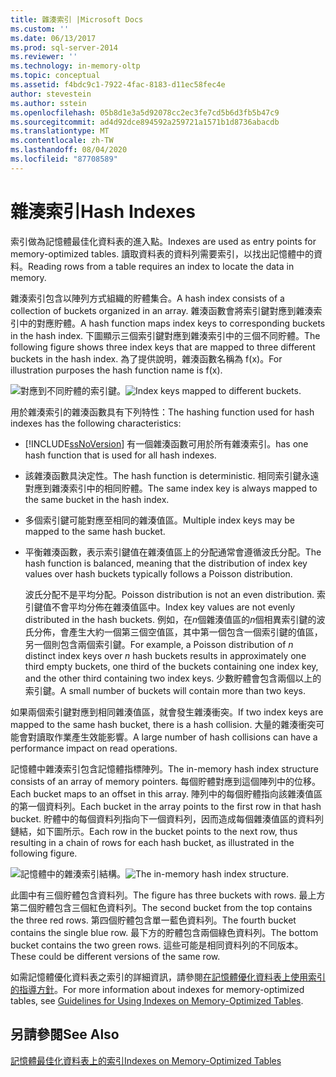 ```yaml
---
title: 雜湊索引 |Microsoft Docs
ms.custom: ''
ms.date: 06/13/2017
ms.prod: sql-server-2014
ms.reviewer: ''
ms.technology: in-memory-oltp
ms.topic: conceptual
ms.assetid: f4bdc9c1-7922-4fac-8183-d11ec58fec4e
author: stevestein
ms.author: sstein
ms.openlocfilehash: 05b8d1e3a5d92078cc2ec3fe7cd5b6d3fb5b47c9
ms.sourcegitcommit: ad4d92dce894592a259721a1571b1d8736abacdb
ms.translationtype: MT
ms.contentlocale: zh-TW
ms.lasthandoff: 08/04/2020
ms.locfileid: "87708589"
---
```

# <a name="hash-indexes"></a><span data-ttu-id="b8d86-102">雜湊索引</span><span class="sxs-lookup"><span data-stu-id="b8d86-102">Hash Indexes</span></span>
  <span data-ttu-id="b8d86-103">索引做為記憶體最佳化資料表的進入點。</span><span class="sxs-lookup"><span data-stu-id="b8d86-103">Indexes are used as entry points for memory-optimized tables.</span></span> <span data-ttu-id="b8d86-104">讀取資料表的資料列需要索引，以找出記憶體中的資料。</span><span class="sxs-lookup"><span data-stu-id="b8d86-104">Reading rows from a table requires an index to locate the data in memory.</span></span>  
  
 <span data-ttu-id="b8d86-105">雜湊索引包含以陣列方式組織的貯體集合。</span><span class="sxs-lookup"><span data-stu-id="b8d86-105">A hash index consists of a collection of buckets organized in an array.</span></span> <span data-ttu-id="b8d86-106">雜湊函數會將索引鍵對應到雜湊索引中的對應貯體。</span><span class="sxs-lookup"><span data-stu-id="b8d86-106">A hash function maps index keys to corresponding buckets in the hash index.</span></span> <span data-ttu-id="b8d86-107">下圖顯示三個索引鍵對應到雜湊索引中的三個不同貯體。</span><span class="sxs-lookup"><span data-stu-id="b8d86-107">The following figure shows three index keys that are mapped to three different buckets in the hash index.</span></span> <span data-ttu-id="b8d86-108">為了提供說明，雜湊函數名稱為 f(x)。</span><span class="sxs-lookup"><span data-stu-id="b8d86-108">For illustration purposes the hash function name is f(x).</span></span>  
  
 <span data-ttu-id="b8d86-109">![對應到不同貯體的索引鍵。](../../2014/database-engine/media/hekaton-tables-2.gif "對應到不同貯體的索引鍵。")</span><span class="sxs-lookup"><span data-stu-id="b8d86-109">![Index keys mapped to different buckets.](../../2014/database-engine/media/hekaton-tables-2.gif "Index keys mapped to different buckets.")</span></span>  
  
 <span data-ttu-id="b8d86-110">用於雜湊索引的雜湊函數具有下列特性：</span><span class="sxs-lookup"><span data-stu-id="b8d86-110">The hashing function used for hash indexes has the following characteristics:</span></span>  
  
-   [!INCLUDE[ssNoVersion](../includes/ssnoversion-md.md)] <span data-ttu-id="b8d86-111">有一個雜湊函數可用於所有雜湊索引。</span><span class="sxs-lookup"><span data-stu-id="b8d86-111">has one hash function that is used for all hash indexes.</span></span>  
  
-   <span data-ttu-id="b8d86-112">該雜湊函數具決定性。</span><span class="sxs-lookup"><span data-stu-id="b8d86-112">The hash function is deterministic.</span></span> <span data-ttu-id="b8d86-113">相同索引鍵永遠對應到雜湊索引中的相同貯體。</span><span class="sxs-lookup"><span data-stu-id="b8d86-113">The same index key is always mapped to the same bucket in the hash index.</span></span>  
  
-   <span data-ttu-id="b8d86-114">多個索引鍵可能對應至相同的雜湊值區。</span><span class="sxs-lookup"><span data-stu-id="b8d86-114">Multiple index keys may be mapped to the same hash bucket.</span></span>  
  
-   <span data-ttu-id="b8d86-115">平衡雜湊函數，表示索引鍵值在雜湊值區上的分配通常會遵循波氏分配。</span><span class="sxs-lookup"><span data-stu-id="b8d86-115">The hash function is balanced, meaning that the distribution of index key values over hash buckets typically follows a Poisson distribution.</span></span>  
  
     <span data-ttu-id="b8d86-116">波氏分配不是平均分配。</span><span class="sxs-lookup"><span data-stu-id="b8d86-116">Poisson distribution is not an even distribution.</span></span> <span data-ttu-id="b8d86-117">索引鍵值不會平均分佈在雜湊值區中。</span><span class="sxs-lookup"><span data-stu-id="b8d86-117">Index key values are not evenly distributed in the hash buckets.</span></span> <span data-ttu-id="b8d86-118">例如，在*n*個雜湊值區的*n*個相異索引鍵的波氏分佈，會產生大約一個第三個空值區，其中第一個包含一個索引鍵的值區，另一個則包含兩個索引鍵。</span><span class="sxs-lookup"><span data-stu-id="b8d86-118">For example, a Poisson distribution of *n* distinct index keys over *n* hash buckets results in approximately one third empty buckets, one third of the buckets containing one index key, and the other third containing two index keys.</span></span> <span data-ttu-id="b8d86-119">少數貯體會包含兩個以上的索引鍵。</span><span class="sxs-lookup"><span data-stu-id="b8d86-119">A small number of buckets will contain more than two keys.</span></span>  
  
 <span data-ttu-id="b8d86-120">如果兩個索引鍵對應到相同雜湊值區，就會發生雜湊衝突。</span><span class="sxs-lookup"><span data-stu-id="b8d86-120">If two index keys are mapped to the same hash bucket, there is a hash collision.</span></span> <span data-ttu-id="b8d86-121">大量的雜湊衝突可能會對讀取作業產生效能影響。</span><span class="sxs-lookup"><span data-stu-id="b8d86-121">A large number of hash collisions can have a performance impact on read operations.</span></span>  
  
 <span data-ttu-id="b8d86-122">記憶體中雜湊索引包含記憶體指標陣列。</span><span class="sxs-lookup"><span data-stu-id="b8d86-122">The in-memory hash index structure consists of an array of memory pointers.</span></span> <span data-ttu-id="b8d86-123">每個貯體對應到這個陣列中的位移。</span><span class="sxs-lookup"><span data-stu-id="b8d86-123">Each bucket maps to an offset in this array.</span></span> <span data-ttu-id="b8d86-124">陣列中的每個貯體指向該雜湊值區的第一個資料列。</span><span class="sxs-lookup"><span data-stu-id="b8d86-124">Each bucket in the array points to the first row in that hash bucket.</span></span> <span data-ttu-id="b8d86-125">貯體中的每個資料列指向下一個資料列，因而造成每個雜湊值區的資料列鏈結，如下圖所示。</span><span class="sxs-lookup"><span data-stu-id="b8d86-125">Each row in the bucket points to the next row, thus resulting in a chain of rows for each hash bucket, as illustrated in the following figure.</span></span>  
  
 <span data-ttu-id="b8d86-126">![記憶體中的雜湊索引結構。](../../2014/database-engine/media/hekaton-tables-3.gif "記憶體中的雜湊索引結構。")</span><span class="sxs-lookup"><span data-stu-id="b8d86-126">![The in-memory hash index structure.](../../2014/database-engine/media/hekaton-tables-3.gif "The in-memory hash index structure.")</span></span>  
  
 <span data-ttu-id="b8d86-127">此圖中有三個貯體包含資料列。</span><span class="sxs-lookup"><span data-stu-id="b8d86-127">The figure has three buckets with rows.</span></span> <span data-ttu-id="b8d86-128">最上方第二個貯體包含三個紅色資料列。</span><span class="sxs-lookup"><span data-stu-id="b8d86-128">The second bucket from the top contains the three red rows.</span></span> <span data-ttu-id="b8d86-129">第四個貯體包含單一藍色資料列。</span><span class="sxs-lookup"><span data-stu-id="b8d86-129">The fourth bucket contains the single blue row.</span></span> <span data-ttu-id="b8d86-130">最下方的貯體包含兩個綠色資料列。</span><span class="sxs-lookup"><span data-stu-id="b8d86-130">The bottom bucket contains the two green rows.</span></span> <span data-ttu-id="b8d86-131">這些可能是相同資料列的不同版本。</span><span class="sxs-lookup"><span data-stu-id="b8d86-131">These could be different versions of the same row.</span></span>  
  
 <span data-ttu-id="b8d86-132">如需記憶體優化資料表之索引的詳細資訊，請參閱[在記憶體優化資料表上使用索引的指導方針](../relational-databases/in-memory-oltp/memory-optimized-tables.md)。</span><span class="sxs-lookup"><span data-stu-id="b8d86-132">For more information about indexes for memory-optimized tables, see [Guidelines for Using Indexes on Memory-Optimized Tables](../relational-databases/in-memory-oltp/memory-optimized-tables.md).</span></span>  
  
## <a name="see-also"></a><span data-ttu-id="b8d86-133">另請參閱</span><span class="sxs-lookup"><span data-stu-id="b8d86-133">See Also</span></span>  
 [<span data-ttu-id="b8d86-134">記憶體最佳化資料表上的索引</span><span class="sxs-lookup"><span data-stu-id="b8d86-134">Indexes on Memory-Optimized Tables</span></span>](../../2014/database-engine/indexes-on-memory-optimized-tables.md)  
  
  
